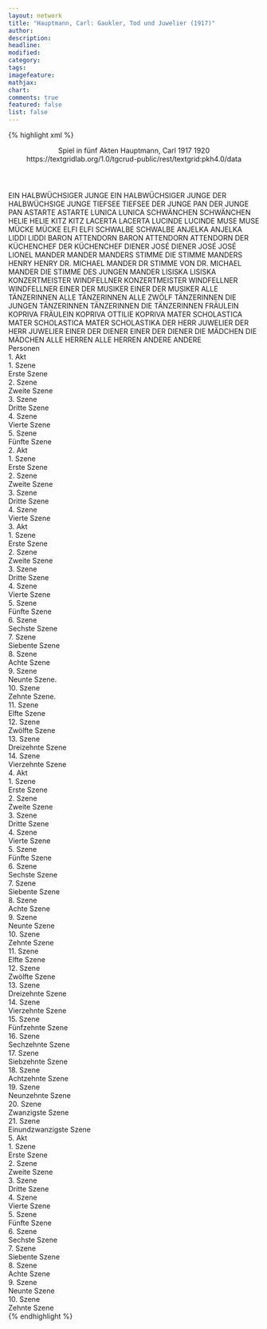 ```yaml
---
layout: network
title: "Hauptmann, Carl: Gaukler, Tod und Juwelier (1917)"
author:
description:
headline:
modified:
category:
tags:
imagefeature: 
mathjax: 
chart: 
comments: true
featured: false
list: false
---
```

{% highlight xml %}
<?xml-model href="https://raw.githubusercontent.com/DLiNa/project/master/rules/lina.rnc"?><?xml-model href="https://raw.githubusercontent.com/DLiNa/project/master/rules/lina.sch"?>
<play xmlns="http://lina.digital">
  <header>
    <title>Gaukler, Tod und Juwelier</title>
    <subtitle>Spiel in fünf Akten</subtitle>
    <genretitle/>
    <author>Hauptmann, Carl</author>
    <date type="print" when="1917">1917</date>
    <date type="premiere" when="1920">1920</date>
    <date type="written"/>
    <source>https://textgridlab.org/1.0/tgcrud-public/rest/textgrid:pkh4.0/data</source>
  </header>
  <personae>
    <character>
      <name>EIN HALBWÜCHSIGER JUNGE</name>
      <alias xml:id="ein_halbwüchsiger_junge">
        <name>EIN HALBWÜCHSIGER JUNGE</name>
      </alias>
      <alias xml:id="der_halbwüchsige_junge">
        <name>DER HALBWÜCHSIGE JUNGE</name>
      </alias>
    </character>
    <character>
      <name>TIEFSEE</name>
      <alias xml:id="tiefsee">
        <name>TIEFSEE</name>
      </alias>
    </character>
    <character>
      <name>DER JUNGE PAN</name>
      <alias xml:id="der_junge_pan">
        <name>DER JUNGE PAN</name>
      </alias>
    </character>
    <character>
      <name>ASTARTE</name>
      <alias xml:id="astarte">
        <name>ASTARTE</name>
      </alias>
    </character>
    <character>
      <name>LUNICA</name>
      <alias xml:id="lunica">
        <name>LUNICA</name>
      </alias>
    </character>
    <character>
      <name>SCHWÄNCHEN</name>
      <alias xml:id="schwänchen">
        <name>SCHWÄNCHEN</name>
      </alias>
    </character>
    <character>
      <name>HELIE</name>
      <alias xml:id="helie">
        <name>HELIE</name>
      </alias>
    </character>
    <character>
      <name>KITZ</name>
      <alias xml:id="kitz">
        <name>KITZ</name>
      </alias>
    </character>
    <character>
      <name>LACERTA</name>
      <alias xml:id="lacerta">
        <name>LACERTA</name>
      </alias>
    </character>
    <character>
      <name>LUCINDE</name>
      <alias xml:id="lucinde">
        <name>LUCINDE</name>
      </alias>
    </character>
    <character>
      <name>MUSE</name>
      <alias xml:id="muse">
        <name>MUSE</name>
      </alias>
    </character>
    <character>
      <name>MÜCKE</name>
      <alias xml:id="mücke">
        <name>MÜCKE</name>
      </alias>
    </character>
    <character>
      <name>ELFI</name>
      <alias xml:id="elfi">
        <name>ELFI</name>
      </alias>
    </character>
    <character>
      <name>SCHWALBE</name>
      <alias xml:id="schwalbe">
        <name>SCHWALBE</name>
      </alias>
    </character>
    <character>
      <name>ANJELKA</name>
      <alias xml:id="anjelka">
        <name>ANJELKA</name>
      </alias>
    </character>
    <character>
      <name>LIDDI</name>
      <alias xml:id="liddi">
        <name>LIDDI</name>
      </alias>
    </character>
    <character>
      <name>BARON ATTENDORN</name>
      <alias xml:id="baron_attendorn">
        <name>BARON ATTENDORN</name>
      </alias>
      <alias xml:id="attendorn">
        <name>ATTENDORN</name>
      </alias>
    </character>
    <character>
      <name>DER KÜCHENCHEF</name>
      <alias xml:id="der_küchenchef">
        <name>DER KÜCHENCHEF</name>
      </alias>
    </character>
    <character>
      <name>DIENER JOSÉ</name>
      <alias xml:id="diener_josé">
        <name>DIENER JOSÉ</name>
      </alias>
      <alias xml:id="josé">
        <name>JOSÉ</name>
      </alias>
    </character>
    <character>
      <name>LIONEL MANDER</name>
      <alias xml:id="mander">
        <name>MANDER</name>
      </alias>
      <alias xml:id="manders_stimme">
        <name>MANDERS STIMME</name>
      </alias>
      <alias xml:id="die_stimme_manders">
        <name>DIE STIMME MANDERS</name>
      </alias>
    </character>
    <character>
      <name>HENRY</name>
      <alias xml:id="henry">
        <name>HENRY</name>
      </alias>
    </character>
    <character>
      <name>DR. MICHAEL MANDER</name>
      <alias xml:id="dr">
        <name>DR</name>
      </alias>
      <alias xml:id="stimme_von_dr">
        <name>STIMME VON DR. MICHAEL MANDER</name>
      </alias>
      <alias xml:id="die_stimme_des_jungen_mander">
        <name>DIE STIMME DES JUNGEN MANDER</name>
      </alias>
    </character>
    <character>
      <name>LISISKA</name>
      <alias xml:id="lisiska">
        <name>LISISKA</name>
      </alias>
    </character>
    <character>
      <name>KONZERTMEISTER WINDFELLNER</name>
      <alias xml:id="konzertmeister_windfellner">
        <name>KONZERTMEISTER WINDFELLNER</name>
      </alias>
      <alias xml:id="windfellner">
        <name>WINDFELLNER</name>
      </alias>
    </character>
    <character>
      <name>EINER DER MUSIKER</name>
      <alias xml:id="einer_der_musiker">
        <name>EINER DER MUSIKER</name>
      </alias>
    </character>
    <character>
      <name>ALLE TÄNZERINNEN</name>
      <alias xml:id="alle_tänzerinnen">
        <name>ALLE TÄNZERINNEN</name>
      </alias>
      <alias xml:id="alle_zwölf_tänzerinnen">
        <name>ALLE ZWÖLF TÄNZERINNEN</name>
      </alias>
      <alias xml:id="die_jungen_tänzerinnen">
        <name>DIE JUNGEN TÄNZERINNEN</name>
      </alias>
      <alias xml:id="tänzerinnen">
        <name>TÄNZERINNEN</name>
      </alias>
      <alias xml:id="die_tänzerinnen">
        <name>DIE TÄNZERINNEN</name>
      </alias>
    </character>
    <character>
      <name>FRÄULEIN KOPRIVA</name>
      <alias xml:id="fräulein_kopriva">
        <name>FRÄULEIN KOPRIVA</name>
      </alias>
      <alias xml:id="ottilie_kopriva">
        <name>OTTILIE KOPRIVA</name>
      </alias>
    </character>
    <character>
      <name>MATER SCHOLASTICA</name>
      <alias xml:id="mater_scholastica">
        <name>MATER SCHOLASTICA</name>
      </alias>
      <alias xml:id="mater_scholastika">
        <name>MATER SCHOLASTIKA</name>
      </alias>
    </character>
    <character>
      <name>DER HERR JUWELIER</name>
      <alias xml:id="der_herr_juwelier">
        <name>DER HERR JUWELIER</name>
      </alias>
    </character>
    <character>
      <name>EINER DER DIENER</name>
      <alias xml:id="einer_der_diener">
        <name>EINER DER DIENER</name>
      </alias>
    </character>
    <character>
      <name>DIE MÄDCHEN</name>
      <alias xml:id="die_mädchen">
        <name>DIE MÄDCHEN</name>
      </alias>
    </character>
    <character>
      <name>ALLE HERREN</name>
      <alias xml:id="alle_herren">
        <name>ALLE HERREN</name>
      </alias>
    </character>
    <character>
      <name>ANDERE</name>
      <alias xml:id="andere">
        <name>ANDERE</name>
      </alias>
    </character>
  </personae>
  <text>
    <div>
      <head>Personen</head>
    </div>
    <div>
      <head>1. Akt</head>
      <div>
        <head>1. Szene</head>
        <div>
          <head>Erste Szene</head>
          <sp who="#ein_halbwüchsiger_junge">
            <amount n="1" unit="speech_acts"/>
            <amount n="150" unit="words"/>
            <amount n="956" unit="chars"/>
          </sp>
        </div>
      </div>
      <div>
        <head>2. Szene</head>
        <div>
          <head>Zweite Szene</head>
          <sp who="#tiefsee">
            <amount n="4" unit="speech_acts"/>
            <amount n="138" unit="words"/>
            <amount n="3" unit="lines"/>
            <amount n="857" unit="chars"/>
          </sp>
          <sp who="#der_junge_pan">
            <amount n="3" unit="speech_acts"/>
            <amount n="50" unit="words"/>
            <amount n="1" unit="lines"/>
            <amount n="299" unit="chars"/>
          </sp>
        </div>
      </div>
      <div>
        <head>3. Szene</head>
        <div>
          <head>Dritte Szene</head>
          <sp who="#astarte">
            <amount n="13" unit="speech_acts"/>
            <amount n="1046" unit="words"/>
            <amount n="4" unit="lines"/>
            <amount n="6710" unit="chars"/>
          </sp>
          <sp who="#tiefsee">
            <amount n="13" unit="speech_acts"/>
            <amount n="802" unit="words"/>
            <amount n="6" unit="lines"/>
            <amount n="4976" unit="chars"/>
          </sp>
        </div>
      </div>
      <div>
        <head>4. Szene</head>
        <div>
          <head>Vierte Szene</head>
          <sp who="#lunica">
            <amount n="3" unit="speech_acts"/>
            <amount n="23" unit="words"/>
            <amount n="3" unit="lines"/>
            <amount n="145" unit="chars"/>
          </sp>
          <sp who="#schwänchen">
            <amount n="2" unit="speech_acts"/>
            <amount n="18" unit="words"/>
            <amount n="2" unit="lines"/>
            <amount n="95" unit="chars"/>
          </sp>
          <sp who="#helie">
            <amount n="1" unit="speech_acts"/>
            <amount n="8" unit="words"/>
            <amount n="1" unit="lines"/>
            <amount n="43" unit="chars"/>
          </sp>
          <sp who="#kitz">
            <amount n="1" unit="speech_acts"/>
            <amount n="8" unit="words"/>
            <amount n="1" unit="lines"/>
            <amount n="44" unit="chars"/>
          </sp>
          <sp who="#lacerta">
            <amount n="1" unit="speech_acts"/>
            <amount n="14" unit="words"/>
            <amount n="1" unit="lines"/>
            <amount n="84" unit="chars"/>
          </sp>
          <sp who="#lucinde">
            <amount n="2" unit="speech_acts"/>
            <amount n="40" unit="words"/>
            <amount n="1" unit="lines"/>
            <amount n="258" unit="chars"/>
          </sp>
          <sp who="#muse">
            <amount n="3" unit="speech_acts"/>
            <amount n="21" unit="words"/>
            <amount n="3" unit="lines"/>
            <amount n="131" unit="chars"/>
          </sp>
          <sp who="#mücke">
            <amount n="2" unit="speech_acts"/>
            <amount n="18" unit="words"/>
            <amount n="2" unit="lines"/>
            <amount n="113" unit="chars"/>
          </sp>
          <sp who="#elfi">
            <amount n="2" unit="speech_acts"/>
            <amount n="29" unit="words"/>
            <amount n="1" unit="lines"/>
            <amount n="173" unit="chars"/>
          </sp>
          <sp who="#schwalbe">
            <amount n="1" unit="speech_acts"/>
            <amount n="7" unit="words"/>
            <amount n="1" unit="lines"/>
            <amount n="53" unit="chars"/>
          </sp>
          <sp who="#anjelka">
            <amount n="2" unit="speech_acts"/>
            <amount n="17" unit="words"/>
            <amount n="2" unit="lines"/>
            <amount n="113" unit="chars"/>
          </sp>
          <sp who="#astarte">
            <amount n="4" unit="speech_acts"/>
            <amount n="144" unit="words"/>
            <amount n="3" unit="lines"/>
            <amount n="908" unit="chars"/>
          </sp>
          <sp who="#liddi">
            <amount n="1" unit="speech_acts"/>
            <amount n="54" unit="words"/>
            <amount n="302" unit="chars"/>
          </sp>
        </div>
      </div>
      <div>
        <head>5. Szene</head>
        <div>
          <head>Fünfte Szene</head>
          <sp who="#baron_attendorn">
            <amount n="1" unit="speech_acts"/>
            <amount n="20" unit="words"/>
            <amount n="122" unit="chars"/>
          </sp>
          <sp who="#astarte">
            <amount n="2" unit="speech_acts"/>
            <amount n="12" unit="words"/>
            <amount n="2" unit="lines"/>
            <amount n="71" unit="chars"/>
          </sp>
          <sp who="#attendorn">
            <amount n="5" unit="speech_acts"/>
            <amount n="321" unit="words"/>
            <amount n="1" unit="lines"/>
            <amount n="2028" unit="chars"/>
          </sp>
          <sp who="#tiefsee">
            <amount n="1" unit="speech_acts"/>
            <amount n="32" unit="words"/>
            <amount n="5" unit="lines"/>
            <amount n="202" unit="chars"/>
          </sp>
          <sp who="#der_küchenchef">
            <amount n="1" unit="speech_acts"/>
            <amount n="41" unit="words"/>
            <amount n="309" unit="chars"/>
          </sp>
        </div>
      </div>
    </div>
    <div>
      <head>2. Akt</head>
      <div>
        <head>1. Szene</head>
        <div>
          <head>Erste Szene</head>
          <sp who="#diener_josé">
            <amount n="1" unit="speech_acts"/>
            <amount n="38" unit="words"/>
            <amount n="230" unit="chars"/>
          </sp>
        </div>
      </div>
      <div>
        <head>2. Szene</head>
        <div>
          <head>Zweite Szene</head>
          <sp who="#die_stimme_manders">
            <amount n="1" unit="speech_acts"/>
            <amount n="70" unit="words"/>
            <amount n="500" unit="chars"/>
          </sp>
          <sp who="#josé">
            <amount n="11" unit="speech_acts"/>
            <amount n="344" unit="words"/>
            <amount n="4" unit="lines"/>
            <amount n="2010" unit="chars"/>
          </sp>
          <sp who="#mander">
            <amount n="19" unit="speech_acts"/>
            <amount n="829" unit="words"/>
            <amount n="8" unit="lines"/>
            <amount n="5128" unit="chars"/>
          </sp>
          <sp who="#henry">
            <amount n="6" unit="speech_acts"/>
            <amount n="32" unit="words"/>
            <amount n="6" unit="lines"/>
            <amount n="233" unit="chars"/>
          </sp>
          <sp who="#die_stimme_des_jungen_mander">
            <amount n="1" unit="speech_acts"/>
            <amount n="18" unit="words"/>
            <amount n="114" unit="chars"/>
          </sp>
          <sp who="#stimme_von_dr">
            <amount n="1" unit="speech_acts"/>
            <amount n="41" unit="words"/>
            <amount n="260" unit="chars"/>
          </sp>
          <sp who="#manders_stimme">
            <amount n="1" unit="speech_acts"/>
            <amount n="80" unit="words"/>
            <amount n="534" unit="chars"/>
          </sp>
        </div>
      </div>
      <div>
        <head>3. Szene</head>
        <div>
          <head>Dritte Szene</head>
          <sp who="#josé">
            <amount n="1" unit="speech_acts"/>
            <amount n="45" unit="words"/>
            <amount n="280" unit="chars"/>
          </sp>
        </div>
      </div>
      <div>
        <head>4. Szene</head>
        <div>
          <head>Vierte Szene</head>
          <sp who="#dr">
            <amount n="17" unit="speech_acts"/>
            <amount n="943" unit="words"/>
            <amount n="4" unit="lines"/>
            <amount n="5989" unit="chars"/>
          </sp>
          <sp who="#mander">
            <amount n="14" unit="speech_acts"/>
            <amount n="783" unit="words"/>
            <amount n="3" unit="lines"/>
            <amount n="5102" unit="chars"/>
          </sp>
          <sp who="#josé">
            <amount n="1" unit="speech_acts"/>
            <amount n="3" unit="words"/>
            <amount n="1" unit="lines"/>
            <amount n="20" unit="chars"/>
          </sp>
          <sp who="#lisiska">
            <amount n="1" unit="speech_acts"/>
            <amount n="5" unit="words"/>
            <amount n="1" unit="lines"/>
            <amount n="26" unit="chars"/>
          </sp>
        </div>
      </div>
    </div>
    <div>
      <head>3. Akt</head>
      <div>
        <head>1. Szene</head>
        <div>
          <head>Erste Szene</head>
          <sp who="#astarte">
            <amount n="5" unit="speech_acts"/>
            <amount n="201" unit="words"/>
            <amount n="1" unit="lines"/>
            <amount n="1142" unit="chars"/>
          </sp>
          <sp who="#tiefsee">
            <amount n="4" unit="speech_acts"/>
            <amount n="102" unit="words"/>
            <amount n="1" unit="lines"/>
            <amount n="611" unit="chars"/>
          </sp>
        </div>
      </div>
      <div>
        <head>2. Szene</head>
        <div>
          <head>Zweite Szene</head>
          <sp who="#lunica">
            <amount n="1" unit="speech_acts"/>
            <amount n="77" unit="words"/>
            <amount n="515" unit="chars"/>
          </sp>
        </div>
      </div>
      <div>
        <head>3. Szene</head>
        <div>
          <head>Dritte Szene</head>
          <sp who="#elfi">
            <amount n="3" unit="speech_acts"/>
            <amount n="59" unit="words"/>
            <amount n="2" unit="lines"/>
            <amount n="314" unit="chars"/>
          </sp>
          <sp who="#lunica">
            <amount n="3" unit="speech_acts"/>
            <amount n="150" unit="words"/>
            <amount n="6" unit="lines"/>
            <amount n="946" unit="chars"/>
          </sp>
        </div>
      </div>
      <div>
        <head>4. Szene</head>
        <div>
          <head>Vierte Szene</head>
          <sp who="#liddi">
            <amount n="3" unit="speech_acts"/>
            <amount n="57" unit="words"/>
            <amount n="1" unit="lines"/>
            <amount n="332" unit="chars"/>
          </sp>
          <sp who="#elfi">
            <amount n="4" unit="speech_acts"/>
            <amount n="66" unit="words"/>
            <amount n="1" unit="lines"/>
            <amount n="426" unit="chars"/>
          </sp>
          <sp who="#lunica">
            <amount n="2" unit="speech_acts"/>
            <amount n="49" unit="words"/>
            <amount n="1" unit="lines"/>
            <amount n="286" unit="chars"/>
          </sp>
        </div>
      </div>
      <div>
        <head>5. Szene</head>
        <div>
          <head>Fünfte Szene</head>
          <sp who="#lunica">
            <amount n="3" unit="speech_acts"/>
            <amount n="43" unit="words"/>
            <amount n="2" unit="lines"/>
            <amount n="259" unit="chars"/>
          </sp>
          <sp who="#schwänchen">
            <amount n="5" unit="speech_acts"/>
            <amount n="125" unit="words"/>
            <amount n="2" unit="lines"/>
            <amount n="820" unit="chars"/>
          </sp>
          <sp who="#liddi">
            <amount n="4" unit="speech_acts"/>
            <amount n="65" unit="words"/>
            <amount n="2" unit="lines"/>
            <amount n="420" unit="chars"/>
          </sp>
          <sp who="#elfi">
            <amount n="5" unit="speech_acts"/>
            <amount n="75" unit="words"/>
            <amount n="3" unit="lines"/>
            <amount n="501" unit="chars"/>
          </sp>
        </div>
      </div>
      <div>
        <head>6. Szene</head>
        <div>
          <head>Sechste Szene</head>
          <sp who="#lacerta">
            <amount n="1" unit="speech_acts"/>
            <amount n="216" unit="words"/>
            <amount n="1387" unit="chars"/>
          </sp>
        </div>
      </div>
      <div>
        <head>7. Szene</head>
        <div>
          <head>Siebente Szene</head>
          <sp who="#konzertmeister_windfellner">
            <amount n="1" unit="speech_acts"/>
            <amount n="27" unit="words"/>
            <amount n="176" unit="chars"/>
          </sp>
          <sp who="#alle_zwölf_tänzerinnen">
            <amount n="1" unit="speech_acts"/>
            <amount n="4" unit="words"/>
            <amount n="1" unit="lines"/>
            <amount n="37" unit="chars"/>
          </sp>
          <sp who="#windfellner">
            <amount n="8" unit="speech_acts"/>
            <amount n="552" unit="words"/>
            <amount n="3454" unit="chars"/>
          </sp>
          <sp who="#schwänchen">
            <amount n="1" unit="speech_acts"/>
            <amount n="9" unit="words"/>
            <amount n="1" unit="lines"/>
            <amount n="60" unit="chars"/>
          </sp>
          <sp who="#einer_der_musiker">
            <amount n="1" unit="speech_acts"/>
            <amount n="5" unit="words"/>
            <amount n="1" unit="lines"/>
            <amount n="43" unit="chars"/>
          </sp>
          <sp who="#lunica">
            <amount n="1" unit="speech_acts"/>
            <amount n="18" unit="words"/>
            <amount n="130" unit="chars"/>
          </sp>
          <sp who="#liddi">
            <amount n="1" unit="speech_acts"/>
            <amount n="19" unit="words"/>
            <amount n="137" unit="chars"/>
          </sp>
        </div>
      </div>
      <div>
        <head>8. Szene</head>
        <div>
          <head>Achte Szene</head>
          <sp who="#windfellner">
            <amount n="3" unit="speech_acts"/>
            <amount n="104" unit="words"/>
            <amount n="663" unit="chars"/>
          </sp>
          <sp who="#attendorn">
            <amount n="3" unit="speech_acts"/>
            <amount n="32" unit="words"/>
            <amount n="3" unit="lines"/>
            <amount n="187" unit="chars"/>
          </sp>
        </div>
      </div>
      <div>
        <head>9. Szene</head>
        <div>
          <head>Neunte Szene.</head>
          <sp who="#mander">
            <amount n="11" unit="speech_acts"/>
            <amount n="500" unit="words"/>
            <amount n="3" unit="lines"/>
            <amount n="3058" unit="chars"/>
          </sp>
          <sp who="#alle_tänzerinnen">
            <amount n="1" unit="speech_acts"/>
            <amount n="11" unit="words"/>
            <amount n="101" unit="chars"/>
          </sp>
          <sp who="#fräulein_kopriva">
            <amount n="2" unit="speech_acts"/>
            <amount n="16" unit="words"/>
            <amount n="2" unit="lines"/>
            <amount n="110" unit="chars"/>
          </sp>
          <sp who="#windfellner">
            <amount n="1" unit="speech_acts"/>
            <amount n="5" unit="words"/>
            <amount n="1" unit="lines"/>
            <amount n="32" unit="chars"/>
          </sp>
        </div>
      </div>
      <div>
        <head>10. Szene</head>
        <div>
          <head>Zehnte Szene.</head>
          <sp who="#dr">
            <amount n="2" unit="speech_acts"/>
            <amount n="65" unit="words"/>
            <amount n="445" unit="chars"/>
          </sp>
          <sp who="#attendorn">
            <amount n="1" unit="speech_acts"/>
            <amount n="13" unit="words"/>
            <amount n="1" unit="lines"/>
            <amount n="84" unit="chars"/>
          </sp>
        </div>
      </div>
      <div>
        <head>11. Szene</head>
        <div>
          <head>Elfte Szene</head>
          <sp who="#mander">
            <amount n="2" unit="speech_acts"/>
            <amount n="48" unit="words"/>
            <amount n="1" unit="lines"/>
            <amount n="304" unit="chars"/>
          </sp>
          <sp who="#windfellner">
            <amount n="1" unit="speech_acts"/>
            <amount n="10" unit="words"/>
            <amount n="1" unit="lines"/>
            <amount n="68" unit="chars"/>
          </sp>
          <sp who="#fräulein_kopriva">
            <amount n="1" unit="speech_acts"/>
            <amount n="9" unit="words"/>
            <amount n="1" unit="lines"/>
            <amount n="57" unit="chars"/>
          </sp>
        </div>
      </div>
      <div>
        <head>12. Szene</head>
        <div>
          <head>Zwölfte Szene</head>
          <sp who="#fräulein_kopriva">
            <amount n="12" unit="speech_acts"/>
            <amount n="534" unit="words"/>
            <amount n="5" unit="lines"/>
            <amount n="3286" unit="chars"/>
          </sp>
          <sp who="#mander">
            <amount n="9" unit="speech_acts"/>
            <amount n="232" unit="words"/>
            <amount n="3" unit="lines"/>
            <amount n="1453" unit="chars"/>
          </sp>
        </div>
      </div>
      <div>
        <head>13. Szene</head>
        <div>
          <head>Dreizehnte Szene</head>
          <sp who="#astarte">
            <amount n="3" unit="speech_acts"/>
            <amount n="19" unit="words"/>
            <amount n="3" unit="lines"/>
            <amount n="128" unit="chars"/>
          </sp>
          <sp who="#mander">
            <amount n="2" unit="speech_acts"/>
            <amount n="41" unit="words"/>
            <amount n="1" unit="lines"/>
            <amount n="327" unit="chars"/>
          </sp>
          <sp who="#fräulein_kopriva">
            <amount n="1" unit="speech_acts"/>
            <amount n="11" unit="words"/>
            <amount n="1" unit="lines"/>
            <amount n="65" unit="chars"/>
          </sp>
        </div>
      </div>
      <div>
        <head>14. Szene</head>
        <div>
          <head>Vierzehnte Szene</head>
          <sp who="#fräulein_kopriva">
            <amount n="6" unit="speech_acts"/>
            <amount n="85" unit="words"/>
            <amount n="4" unit="lines"/>
            <amount n="527" unit="chars"/>
          </sp>
          <sp who="#mander">
            <amount n="6" unit="speech_acts"/>
            <amount n="214" unit="words"/>
            <amount n="2" unit="lines"/>
            <amount n="1355" unit="chars"/>
          </sp>
        </div>
      </div>
    </div>
    <div>
      <head>4. Akt</head>
      <div>
        <head>1. Szene</head>
        <div>
          <head>Erste Szene</head>
          <sp who="#tiefsee">
            <amount n="3" unit="speech_acts"/>
            <amount n="189" unit="words"/>
            <amount n="1241" unit="chars"/>
          </sp>
          <sp who="#windfellner">
            <amount n="2" unit="speech_acts"/>
            <amount n="96" unit="words"/>
            <amount n="1" unit="lines"/>
            <amount n="628" unit="chars"/>
          </sp>
        </div>
      </div>
      <div>
        <head>2. Szene</head>
        <div>
          <head>Zweite Szene</head>
        </div>
      </div>
      <div>
        <head>3. Szene</head>
        <div>
          <head>Dritte Szene</head>
          <sp who="#dr">
            <amount n="6" unit="speech_acts"/>
            <amount n="102" unit="words"/>
            <amount n="3" unit="lines"/>
            <amount n="673" unit="chars"/>
          </sp>
          <sp who="#lunica">
            <amount n="5" unit="speech_acts"/>
            <amount n="157" unit="words"/>
            <amount n="2" unit="lines"/>
            <amount n="974" unit="chars"/>
          </sp>
        </div>
      </div>
      <div>
        <head>4. Szene</head>
        <div>
          <head>Vierte Szene</head>
          <sp who="#der_halbwüchsige_junge">
            <amount n="1" unit="speech_acts"/>
            <amount n="66" unit="words"/>
            <amount n="398" unit="chars"/>
          </sp>
        </div>
      </div>
      <div>
        <head>5. Szene</head>
        <div>
          <head>Fünfte Szene</head>
          <sp who="#astarte">
            <amount n="7" unit="speech_acts"/>
            <amount n="115" unit="words"/>
            <amount n="4" unit="lines"/>
            <amount n="683" unit="chars"/>
          </sp>
          <sp who="#mander">
            <amount n="6" unit="speech_acts"/>
            <amount n="27" unit="words"/>
            <amount n="6" unit="lines"/>
            <amount n="179" unit="chars"/>
          </sp>
        </div>
      </div>
      <div>
        <head>6. Szene</head>
        <div>
          <head>Sechste Szene</head>
          <sp who="#mander">
            <amount n="1" unit="speech_acts"/>
            <amount n="13" unit="words"/>
            <amount n="1" unit="lines"/>
            <amount n="85" unit="chars"/>
          </sp>
          <sp who="#astarte">
            <amount n="1" unit="speech_acts"/>
            <amount n="9" unit="words"/>
            <amount n="1" unit="lines"/>
            <amount n="55" unit="chars"/>
          </sp>
        </div>
      </div>
      <div>
        <head>7. Szene</head>
        <div>
          <head>Siebente Szene</head>
          <sp who="#die_jungen_tänzerinnen">
            <amount n="1" unit="speech_acts"/>
            <amount n="7" unit="words"/>
            <amount n="1" unit="lines"/>
            <amount n="70" unit="chars"/>
          </sp>
        </div>
      </div>
      <div>
        <head>8. Szene</head>
        <div>
          <head>Achte Szene</head>
          <sp who="#mater_scholastica">
            <amount n="10" unit="speech_acts"/>
            <amount n="579" unit="words"/>
            <amount n="2" unit="lines"/>
            <amount n="3734" unit="chars"/>
          </sp>
          <sp who="#lisiska">
            <amount n="10" unit="speech_acts"/>
            <amount n="338" unit="words"/>
            <amount n="5" unit="lines"/>
            <amount n="2065" unit="chars"/>
          </sp>
          <sp who="#mater_scholastika">
            <amount n="1" unit="speech_acts"/>
            <amount n="8" unit="words"/>
            <amount n="1" unit="lines"/>
            <amount n="39" unit="chars"/>
          </sp>
        </div>
      </div>
      <div>
        <head>9. Szene</head>
        <div>
          <head>Neunte Szene</head>
          <sp who="#der_halbwüchsige_junge">
            <amount n="1" unit="speech_acts"/>
            <amount n="46" unit="words"/>
            <amount n="293" unit="chars"/>
          </sp>
        </div>
      </div>
      <div>
        <head>10. Szene</head>
        <div>
          <head>Zehnte Szene</head>
          <sp who="#ottilie_kopriva">
            <amount n="1" unit="speech_acts"/>
            <amount n="34" unit="words"/>
            <amount n="225" unit="chars"/>
          </sp>
          <sp who="#fräulein_kopriva">
            <amount n="4" unit="speech_acts"/>
            <amount n="97" unit="words"/>
            <amount n="1" unit="lines"/>
            <amount n="582" unit="chars"/>
          </sp>
          <sp who="#mander">
            <amount n="3" unit="speech_acts"/>
            <amount n="79" unit="words"/>
            <amount n="1" unit="lines"/>
            <amount n="451" unit="chars"/>
          </sp>
        </div>
      </div>
      <div>
        <head>11. Szene</head>
        <div>
          <head>Elfte Szene</head>
        </div>
      </div>
      <div>
        <head>12. Szene</head>
        <div>
          <head>Zwölfte Szene</head>
          <sp who="#windfellner">
            <amount n="1" unit="speech_acts"/>
            <amount n="75" unit="words"/>
            <amount n="487" unit="chars"/>
          </sp>
          <sp who="#der_herr_juwelier">
            <amount n="2" unit="speech_acts"/>
            <amount n="299" unit="words"/>
            <amount n="1851" unit="chars"/>
          </sp>
          <sp who="#tiefsee">
            <amount n="2" unit="speech_acts"/>
            <amount n="125" unit="words"/>
            <amount n="808" unit="chars"/>
          </sp>
        </div>
      </div>
      <div>
        <head>13. Szene</head>
        <div>
          <head>Dreizehnte Szene</head>
          <sp who="#mater_scholastica">
            <amount n="1" unit="speech_acts"/>
            <amount n="5" unit="words"/>
            <amount n="1" unit="lines"/>
            <amount n="47" unit="chars"/>
          </sp>
        </div>
      </div>
      <div>
        <head>14. Szene</head>
        <div>
          <head>Vierzehnte Szene</head>
          <sp who="#mater_scholastica">
            <amount n="2" unit="speech_acts"/>
            <amount n="15" unit="words"/>
            <amount n="2" unit="lines"/>
            <amount n="115" unit="chars"/>
          </sp>
          <sp who="#lacerta">
            <amount n="1" unit="speech_acts"/>
            <amount n="38" unit="words"/>
            <amount n="249" unit="chars"/>
          </sp>
        </div>
      </div>
      <div>
        <head>15. Szene</head>
        <div>
          <head>Fünfzehnte Szene</head>
        </div>
      </div>
      <div>
        <head>16. Szene</head>
        <div>
          <head>Sechzehnte Szene</head>
          <sp who="#tiefsee">
            <amount n="1" unit="speech_acts"/>
            <amount n="125" unit="words"/>
            <amount n="850" unit="chars"/>
          </sp>
        </div>
      </div>
      <div>
        <head>17. Szene</head>
        <div>
          <head>Siebzehnte Szene</head>
          <sp who="#einer_der_diener">
            <amount n="1" unit="speech_acts"/>
            <amount n="7" unit="words"/>
            <amount n="1" unit="lines"/>
            <amount n="44" unit="chars"/>
          </sp>
          <sp who="#tiefsee">
            <amount n="1" unit="speech_acts"/>
            <amount n="149" unit="words"/>
            <amount n="937" unit="chars"/>
          </sp>
        </div>
      </div>
      <div>
        <head>18. Szene</head>
        <div>
          <head>Achtzehnte Szene</head>
          <sp who="#mater_scholastica">
            <amount n="1" unit="speech_acts"/>
            <amount n="5" unit="words"/>
            <amount n="1" unit="lines"/>
            <amount n="47" unit="chars"/>
          </sp>
        </div>
      </div>
      <div>
        <head>19. Szene</head>
        <div>
          <head>Neunzehnte Szene</head>
          <sp who="#mater_scholastica">
            <amount n="2" unit="speech_acts"/>
            <amount n="7" unit="words"/>
            <amount n="2" unit="lines"/>
            <amount n="56" unit="chars"/>
          </sp>
          <sp who="#fräulein_kopriva">
            <amount n="1" unit="speech_acts"/>
            <amount n="42" unit="words"/>
            <amount n="273" unit="chars"/>
          </sp>
        </div>
      </div>
      <div>
        <head>20. Szene</head>
        <div>
          <head>Zwanzigste Szene</head>
          <sp who="#mander">
            <amount n="4" unit="speech_acts"/>
            <amount n="161" unit="words"/>
            <amount n="1" unit="lines"/>
            <amount n="1067" unit="chars"/>
          </sp>
          <sp who="#die_mädchen">
            <amount n="1" unit="speech_acts"/>
            <amount n="4" unit="words"/>
            <amount n="1" unit="lines"/>
            <amount n="29" unit="chars"/>
          </sp>
          <sp who="#alle_herren">
            <amount n="1" unit="speech_acts"/>
            <amount n="5" unit="words"/>
            <amount n="1" unit="lines"/>
            <amount n="34" unit="chars"/>
          </sp>
        </div>
      </div>
      <div>
        <head>21. Szene</head>
        <div>
          <head>Einundzwanzigste Szene</head>
          <sp who="#tänzerinnen">
            <amount n="1" unit="speech_acts"/>
            <amount n="110" unit="words"/>
            <amount n="17" unit="lines"/>
            <amount n="600" unit="chars"/>
          </sp>
        </div>
      </div>
    </div>
    <div>
      <head>5. Akt</head>
      <div>
        <head>1. Szene</head>
        <div>
          <head>Erste Szene</head>
          <sp who="#henry">
            <amount n="1" unit="speech_acts"/>
            <amount n="120" unit="words"/>
            <amount n="875" unit="chars"/>
          </sp>
        </div>
      </div>
      <div>
        <head>2. Szene</head>
        <div>
          <head>Zweite Szene</head>
          <sp who="#josé">
            <amount n="6" unit="speech_acts"/>
            <amount n="106" unit="words"/>
            <amount n="5" unit="lines"/>
            <amount n="669" unit="chars"/>
          </sp>
          <sp who="#henry">
            <amount n="5" unit="speech_acts"/>
            <amount n="32" unit="words"/>
            <amount n="5" unit="lines"/>
            <amount n="200" unit="chars"/>
          </sp>
        </div>
      </div>
      <div>
        <head>3. Szene</head>
        <div>
          <head>Dritte Szene</head>
          <sp who="#der_herr_juwelier">
            <amount n="2" unit="speech_acts"/>
            <amount n="183" unit="words"/>
            <amount n="1129" unit="chars"/>
          </sp>
          <sp who="#josé">
            <amount n="1" unit="speech_acts"/>
            <amount n="22" unit="words"/>
            <amount n="161" unit="chars"/>
          </sp>
        </div>
      </div>
      <div>
        <head>4. Szene</head>
        <div>
          <head>Vierte Szene</head>
          <sp who="#henry">
            <amount n="2" unit="speech_acts"/>
            <amount n="27" unit="words"/>
            <amount n="1" unit="lines"/>
            <amount n="168" unit="chars"/>
          </sp>
          <sp who="#josé">
            <amount n="1" unit="speech_acts"/>
            <amount n="6" unit="words"/>
            <amount n="1" unit="lines"/>
            <amount n="39" unit="chars"/>
          </sp>
        </div>
      </div>
      <div>
        <head>5. Szene</head>
        <div>
          <head>Fünfte Szene</head>
          <sp who="#schwänchen">
            <amount n="1" unit="speech_acts"/>
            <amount n="5" unit="words"/>
            <amount n="1" unit="lines"/>
            <amount n="29" unit="chars"/>
          </sp>
          <sp who="#lunica">
            <amount n="1" unit="speech_acts"/>
            <amount n="3" unit="words"/>
            <amount n="1" unit="lines"/>
            <amount n="22" unit="chars"/>
          </sp>
          <sp who="#lacerta">
            <amount n="1" unit="speech_acts"/>
            <amount n="4" unit="words"/>
            <amount n="1" unit="lines"/>
            <amount n="21" unit="chars"/>
          </sp>
          <sp who="#elfi">
            <amount n="1" unit="speech_acts"/>
            <amount n="3" unit="words"/>
            <amount n="1" unit="lines"/>
            <amount n="21" unit="chars"/>
          </sp>
          <sp who="#mücke">
            <amount n="1" unit="speech_acts"/>
            <amount n="7" unit="words"/>
            <amount n="1" unit="lines"/>
            <amount n="45" unit="chars"/>
          </sp>
          <sp who="#helie">
            <amount n="1" unit="speech_acts"/>
            <amount n="13" unit="words"/>
            <amount n="1" unit="lines"/>
            <amount n="83" unit="chars"/>
          </sp>
          <sp who="#lucinde">
            <amount n="1" unit="speech_acts"/>
            <amount n="12" unit="words"/>
            <amount n="1" unit="lines"/>
            <amount n="65" unit="chars"/>
          </sp>
          <sp who="#liddi">
            <amount n="1" unit="speech_acts"/>
            <amount n="12" unit="words"/>
            <amount n="1" unit="lines"/>
            <amount n="73" unit="chars"/>
          </sp>
          <sp who="#muse">
            <amount n="1" unit="speech_acts"/>
            <amount n="12" unit="words"/>
            <amount n="1" unit="lines"/>
            <amount n="71" unit="chars"/>
          </sp>
          <sp who="#josé">
            <amount n="1" unit="speech_acts"/>
            <amount n="7" unit="words"/>
            <amount n="1" unit="lines"/>
            <amount n="46" unit="chars"/>
          </sp>
        </div>
      </div>
      <div>
        <head>6. Szene</head>
        <div>
          <head>Sechste Szene</head>
          <sp who="#mander">
            <amount n="1" unit="speech_acts"/>
            <amount n="19" unit="words"/>
            <amount n="129" unit="chars"/>
          </sp>
          <sp who="#josé">
            <amount n="1" unit="speech_acts"/>
            <amount n="4" unit="words"/>
            <amount n="1" unit="lines"/>
            <amount n="35" unit="chars"/>
          </sp>
        </div>
      </div>
      <div>
        <head>7. Szene</head>
        <div>
          <head>Siebente Szene</head>
          <sp who="#der_herr_juwelier">
            <amount n="16" unit="speech_acts"/>
            <amount n="420" unit="words"/>
            <amount n="7" unit="lines"/>
            <amount n="2638" unit="chars"/>
          </sp>
          <sp who="#mander">
            <amount n="16" unit="speech_acts"/>
            <amount n="450" unit="words"/>
            <amount n="8" unit="lines"/>
            <amount n="2897" unit="chars"/>
          </sp>
        </div>
      </div>
      <div>
        <head>8. Szene</head>
        <div>
          <head>Achte Szene</head>
          <sp who="#der_herr_juwelier">
            <amount n="1" unit="speech_acts"/>
            <amount n="97" unit="words"/>
            <amount n="594" unit="chars"/>
          </sp>
        </div>
      </div>
      <div>
        <head>9. Szene</head>
        <div>
          <head>Neunte Szene</head>
          <sp who="#lunica">
            <amount n="1" unit="speech_acts"/>
            <amount n="3" unit="words"/>
            <amount n="1" unit="lines"/>
            <amount n="20" unit="chars"/>
          </sp>
          <sp who="#schwänchen">
            <amount n="1" unit="speech_acts"/>
            <amount n="6" unit="words"/>
            <amount n="1" unit="lines"/>
            <amount n="41" unit="chars"/>
          </sp>
          <sp who="#lacerta">
            <amount n="1" unit="speech_acts"/>
            <amount n="2" unit="words"/>
            <amount n="1" unit="lines"/>
            <amount n="17" unit="chars"/>
          </sp>
          <sp who="#helie">
            <amount n="1" unit="speech_acts"/>
            <amount n="4" unit="words"/>
            <amount n="1" unit="lines"/>
            <amount n="22" unit="chars"/>
          </sp>
          <sp who="#elfi">
            <amount n="1" unit="speech_acts"/>
            <amount n="7" unit="words"/>
            <amount n="1" unit="lines"/>
            <amount n="47" unit="chars"/>
          </sp>
          <sp who="#mücke">
            <amount n="1" unit="speech_acts"/>
            <amount n="7" unit="words"/>
            <amount n="1" unit="lines"/>
            <amount n="38" unit="chars"/>
          </sp>
          <sp who="#anjelka">
            <amount n="1" unit="speech_acts"/>
            <amount n="3" unit="words"/>
            <amount n="1" unit="lines"/>
            <amount n="22" unit="chars"/>
          </sp>
          <sp who="#muse">
            <amount n="1" unit="speech_acts"/>
            <amount n="9" unit="words"/>
            <amount n="1" unit="lines"/>
            <amount n="54" unit="chars"/>
          </sp>
        </div>
      </div>
      <div>
        <head>10. Szene</head>
        <div>
          <head>Zehnte Szene</head>
          <sp who="#josé">
            <amount n="3" unit="speech_acts"/>
            <amount n="223" unit="words"/>
            <amount n="1356" unit="chars"/>
          </sp>
          <sp who="#der_herr_juwelier">
            <amount n="2" unit="speech_acts"/>
            <amount n="7" unit="words"/>
            <amount n="2" unit="lines"/>
            <amount n="34" unit="chars"/>
          </sp>
          <sp who="#die_tänzerinnen">
            <amount n="2" unit="speech_acts"/>
            <amount n="33" unit="words"/>
            <amount n="1" unit="lines"/>
            <amount n="206" unit="chars"/>
          </sp>
          <sp who="#andere">
            <amount n="1" unit="speech_acts"/>
            <amount n="10" unit="words"/>
            <amount n="1" unit="lines"/>
            <amount n="55" unit="chars"/>
          </sp>
        </div>
      </div>
    </div>
  </text>
</play>
{% endhighlight %}